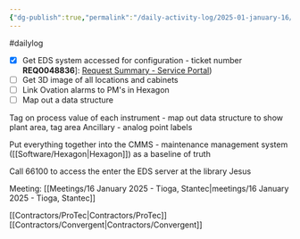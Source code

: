 ```yaml
---
{"dg-publish":true,"permalink":"/daily-activity-log/2025-01-january-16/","noteIcon":"","created":"2025-05-20T10:31:33.933-05:00"}
---
```


#dailylog 
- [x] Get EDS system accessed for configuration - ticket number **REQ0048836**]: [Request Summary - Service Portal](https://memphistn.service-now.com/sp?id=order_status&table=sc_request&sys_id=9463914b3b035210191ac8c5e4e45aba)) 
- [ ] Get 3D image of all locations and cabinets
- [ ] Link Ovation alarms to PM's in Hexagon
- [ ] Map out a data structure

Tag on process value of each instrument - map out data structure to show plant area, tag area
Ancillary - analog point labels

Put everything together into the CMMS - maintenance management system ([[Software/Hexagon\|Hexagon]]) as a baseline of truth

Call 66100 to access the enter the EDS server at the library 
Jesus 



Meeting:
	[[Meetings/16 January 2025 - Tioga, Stantec\|meetings/16 January 2025 - Tioga, Stantec]]


[[Contractors/ProTec\|Contractors/ProTec]]
[[Contractors/Convergent\|Contractors/Convergent]]